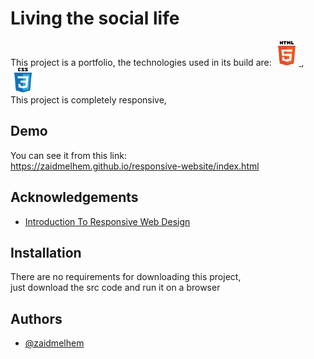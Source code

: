# Living the social life

This project is a portfolio, the technologies used in its build are: <a href="https://www.w3.org/html/" target="_blank" rel="noreferrer"> <img src="https://raw.githubusercontent.com/devicons/devicon/master/icons/html5/html5-original-wordmark.svg" alt="html5" width="40" height="40"/> </a> , <a href="https://www.w3schools.com/css/" target="_blank" rel="noreferrer"> <img src="https://raw.githubusercontent.com/devicons/devicon/master/icons/css3/css3-original-wordmark.svg" alt="css3" width="40" height="40"/> </a><br>
This project is completely responsive,

## Demo

You can see it from this link:<br>
https://zaidmelhem.github.io/responsive-website/index.html

## Acknowledgements

 - [Introduction To Responsive Web Design](https://www.youtube.com/watch?v=srvUrASNj0s)
 
 
 ## Installation
 
There are no requirements for downloading this project, <br> just download the src code and run it on a browser

## Authors

- [@zaidmelhem](https://github.com/zaidmelhem)


